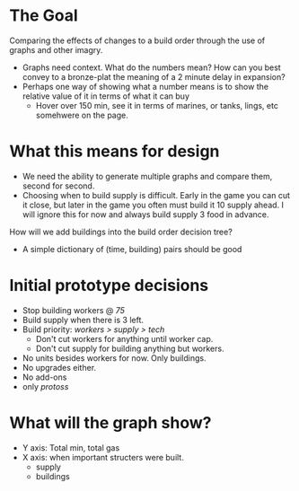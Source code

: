 # The Goal

Comparing the effects of changes to a build order through the use of graphs and other imagry.

- Graphs need context. What do the numbers mean? How can you best convey to a bronze-plat the meaning of a 2 minute
  delay in expansion?
- Perhaps one way of showing what a number means is to show the relative value of it in terms of what it can buy
  - Hover over 150 min, see it in terms of marines, or tanks, lings, etc somehwere on the page.

# What this means for design

- We need the ability to generate multiple graphs and compare them, second for second.
- Choosing when to build supply is difficult. 
  Early in the game you can cut it close, but later in the game you often must build it 10 supply ahead. 
  I will ignore this for now and always build supply 3 food in advance.

How will we add buildings into the build order decision tree?

- A simple dictionary of (time, building) pairs should be good

# Initial prototype decisions
- Stop building workers @ _75_
- Build supply when there is 3 left.
- Build priority: _workers > supply > tech_
   - Don't cut workers for anything until worker cap.
   - Don't cut supply for building anything but workers. 
- No units besides workers for now. Only buildings.
- No upgrades either.
- No add-ons
- only _protoss_

# What will the graph show?

- Y axis: Total min, total gas
- X axis: when important structers were built.
   - supply
   - buildings
